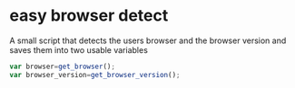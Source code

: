 # easy browser detect

A small script that detects the users browser and the browser version and saves them into two usable variables

```Javascript
var browser=get_browser();
var browser_version=get_browser_version();
```

